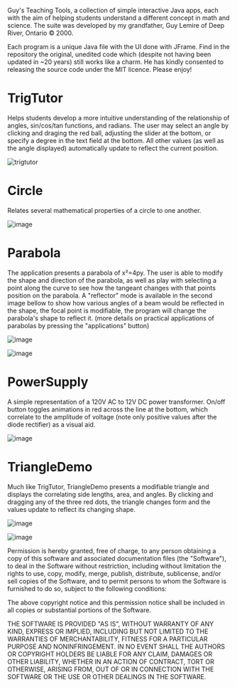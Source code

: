 Guy's Teaching Tools, a collection of simple interactive Java apps, each with the aim of helping students understand a different concept in math and science. The suite was developed by my grandfather, Guy Lemire of Deep River, Ontario © 2000. 

Each program is a unique Java file with the UI done with JFrame. Find in the repository the original, unedited code which (despite not having been updated in ~20 years) still works like a charm. He has kindly consented to releasing the source code under the MIT licence. Please enjoy!

# TrigTutor

Helps students develop a more intuitive understanding of the relationship of angles, sin/cos/tan functions, and radians. The user may select an angle by clicking and draging the red ball, adjusting the slider at the bottom, or specify a degree in the text field at the bottom. All other values (as well as the angle displayed) automatically update to reflect the current position. 

![trigtutor](https://user-images.githubusercontent.com/5817861/216714046-382b555c-7728-4e8d-8b23-012491f3a244.png)

# Circle

Relates several mathematical properties of a circle to one another.

![image](https://user-images.githubusercontent.com/5817861/216723077-31fe6144-ee1e-43a0-bc92-97268f75ce36.png)

# Parabola

The application presents a parabola of x²=4py. The user is able to modify the shape and direction of the parabola, as well as play with selecting a point along the curve to see how the tangeant changes with that points position on the parabola. A "reflector" mode is available in the second image bellow to show how various angles of a beam would be reflected in the shape, the focal point is modifiable, the program will change the parabola's shape to reflect it. (more details on practical applications of parabolas by pressing the "applications" button)

![image](https://user-images.githubusercontent.com/5817861/216723680-4119057a-8a15-45ab-9813-457d8d39ca8d.png)

![image](https://user-images.githubusercontent.com/5817861/216724258-7f579bb8-8ce9-4da7-93dd-d8e6bfc6058f.png)

# PowerSupply

A simple representation of a 120V AC to 12V DC power transformer. On/off button toggles animations in red across the line at the bottom, which correlate to the amplitude of voltage (note only positive values after the diode rectifier) as a visual aid.

![image](https://user-images.githubusercontent.com/5817861/216725077-901c598c-01ba-4101-bee2-f1ec1613ff36.png)

# TriangleDemo

Much like TrigTutor, TriangleDemo presents a modifiable triangle and displays the correlating side lengths, area, and angles. By clicking and dragging any of the three red dots, the triangle changes form and the values update to reflect its changing shape.

![image](https://user-images.githubusercontent.com/5817861/216725652-0d13470c-5af3-4ae6-aae8-4506cf9e877d.png)

![image](https://user-images.githubusercontent.com/5817861/216726283-7f50d345-e5aa-464a-8a09-f9dbc0409f49.png)




Permission is hereby granted, free of charge, to any person obtaining a copy of this software and associated documentation files (the "Software"), to deal in the Software without restriction, including without limitation the rights to use, copy, modify, merge, publish, distribute, sublicense, and/or sell copies of the Software, and to permit persons to whom the Software is furnished to do so, subject to the following conditions:

The above copyright notice and this permission notice shall be included in all copies or substantial portions of the Software.

THE SOFTWARE IS PROVIDED "AS IS", WITHOUT WARRANTY OF ANY KIND, EXPRESS OR IMPLIED, INCLUDING BUT NOT LIMITED TO THE WARRANTIES OF MERCHANTABILITY, FITNESS FOR A PARTICULAR PURPOSE AND NONINFRINGEMENT. IN NO EVENT SHALL THE AUTHORS OR COPYRIGHT HOLDERS BE LIABLE FOR ANY CLAIM, DAMAGES OR OTHER LIABILITY, WHETHER IN AN ACTION OF CONTRACT, TORT OR OTHERWISE, ARISING FROM, OUT OF OR IN CONNECTION WITH THE SOFTWARE OR THE USE OR OTHER DEALINGS IN THE SOFTWARE.
